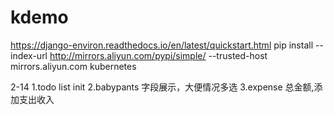 # kdemo
https://django-environ.readthedocs.io/en/latest/quickstart.html
pip install --index-url http://mirrors.aliyun.com/pypi/simple/  --trusted-host mirrors.aliyun.com kubernetes

2-14 
    1.todo list init
    2.babypants 字段展示，大便情况多选
    3.expense 总金额,添加支出收入

